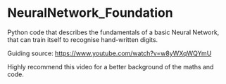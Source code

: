 # NeuralNetwork_Foundation
Python code that describes the fundamentals of a basic Neural Network, that can train itself to recognise hand-written digits.




Guiding source: https://www.youtube.com/watch?v=w8yWXqWQYmU

Highly recommend this video for a better background of the maths and code.
